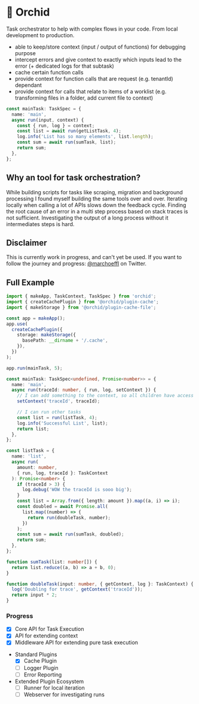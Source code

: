 # 🌸 Orchid

Task orchestrator to help with complex flows in your code. From local development to production.

- able to keep/store context (input / output of functions) for debugging purpose
- intercept errors and give context to exactly which inputs lead to the error (+ dedicated logs for that subtask)
- cache certain function calls
- provide context for function calls that are request (e.g. tenantId) dependant
- provide context for calls that relate to items of a worklist (e.g. transforming files in a folder, add current file to context)

```typescript
const mainTask: TaskSpec = {
  name: 'main',
  async run(input, context) {
    const { run, log } = context;
    const list = await run(getListTask, 4);
    log.info('List has so many elements', list.length);
    const sum = await run(sumTask, list);
    return sum;
  },
};
```

## Why an tool for task orchestration?

While building scripts for tasks like scraping, migration and background processing I found myself building the same tools over and over.
Iterating locally when calling a lot of APIs slows down the feedback cycle.
Finding the root cause of an error in a multi step process based on stack traces is not sufficient. Investigating the output of a long process without it intermediates steps is hard.

## Disclaimer

This is currently work in progress, and can't yet be used. If you want to follow the journey and progress:
[@marchoeffl](https://twitter.com/marchoeffl) on Twitter.

## Full Example

```typescript
import { makeApp, TaskContext, TaskSpec } from 'orchid';
import { createCachePlugin } from '@orchid/plugin-cache';
import { makeStorage } from '@orchid/plugin-cache-file';

const app = makeApp();
app.use(
  createCachePlugin({
    storage: makeStorage({
      basePath: __dirname + '/.cache',
    }),
  })
);

app.run(mainTask, 5);

const mainTask: TaskSpec<undefined, Promise<number>> = {
  name: 'main',
  async run(traceId: number, { run, log, setContext }) {
    // I can add something to the context, so all children have access to it
    setContext('traceId', traceId);

    // I can run other tasks
    const list = run(listTask, 4);
    log.info('Successful List', list);
    return list;
  },
};

const listTask = {
  name: 'list',
  async run(
    amount: number,
    { run, log, traceId }: TaskContext
  ): Promise<number> {
    if (traceId > 3) {
      log.debug('WOW the traceId is sooo big');
    }
    const list = Array.from({ length: amount }).map((a, i) => i);
    const doubled = await Promise.all(
      list.map((number) => {
        return run(doubleTask, number);
      })
    );
    const sum = await run(sumTask, doubled);
    return sum;
  },
};

function sumTask(list: number[]) {
  return list.reduce((a, b) => a + b, 0);
}

function doubleTask(input: number, { getContext, log }: TaskContext) {
  log('Doubling for trace', getContext('traceId'));
  return input * 2;
}
```

### Progress

- [x] Core API for Task Execution
- [x] API for extending context
- [x] Middleware API for extending pure task execution
- Standard Plugins
  - [x] Cache Plugin
  - [ ] Logger Plugin
  - [ ] Error Reporting
- Extended Plugin Ecosystem
  - [ ] Runner for local iteration
  - [ ] Webserver for investigating runs
